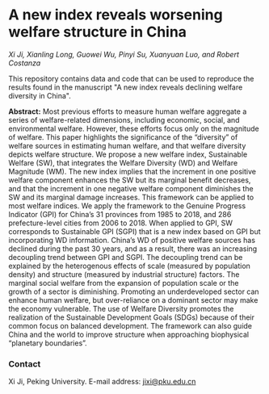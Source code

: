 # A new index reveals worsening welfare structure in China
*Xi Ji, Xianling Long, Guowei Wu, Pinyi Su, Xuanyuan Luo, and Robert Costanza*

This repository contains data and code that can be used to reproduce the results found in the manuscript "A new index reveals declining welfare diversity in China".

**Abstract:** Most previous efforts to measure human welfare aggregate a series of welfare-related dimensions, including economic, social, and environmental welfare. However, these efforts focus only on the magnitude of welfare. This paper highlights the significance of the “diversity” of welfare sources in estimating human welfare, and that welfare diversity depicts welfare structure. We propose a new welfare index, Sustainable Welfare (SW), that integrates the Welfare Diversity (WD) and Welfare Magnitude (WM). The new index implies that the increment in one positive welfare component enhances the SW but its marginal benefit decreases, and that the increment in one negative welfare component diminishes the SW and its marginal damage increases. This framework can be applied to most welfare indices. We apply the framework to the Genuine Progress Indicator (GPI) for China’s 31 provinces from 1985 to 2018, and 286 prefecture-level cities from 2006 to 2018. When applied to GPI, SW corresponds to Sustainable GPI (SGPI) that is a new index based on GPI but incorporating WD information. China’s WD of positive welfare sources has declined during the past 30 years, and as a result, there was an increasing decoupling trend between GPI and SGPI. The decoupling trend can be explained by the heterogenous effects of scale (measured by population density) and structure (measured by industrial structure) factors. The marginal social welfare from the expansion of population scale or the growth of a sector is diminishing. Promoting an underdeveloped sector can enhance human welfare, but over-reliance on a dominant sector may make the economy vulnerable. The use of Welfare Diversity promotes the realization of the Sustainable Development Goals (SDGs) because of their common focus on balanced development. The framework can also guide China and the world to improve structure when approaching biophysical “planetary boundaries”. 


### Contact
Xi Ji, Peking University. E-mail address: jixi@pku.edu.cn
